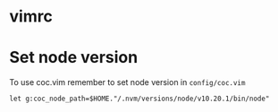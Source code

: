 # vimrc

# Set node version
To use coc.vim remember to set node version in `config/coc.vim`

`let g:coc_node_path=$HOME."/.nvm/versions/node/v10.20.1/bin/node"`
